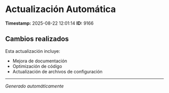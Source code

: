 # Actualización Automática

**Timestamp:** 2025-08-22 12:01:14
**ID:** 9166

## Cambios realizados

Esta actualización incluye:
- Mejora de documentación
- Optimización de código
- Actualización de archivos de configuración

---
*Generado automáticamente*

